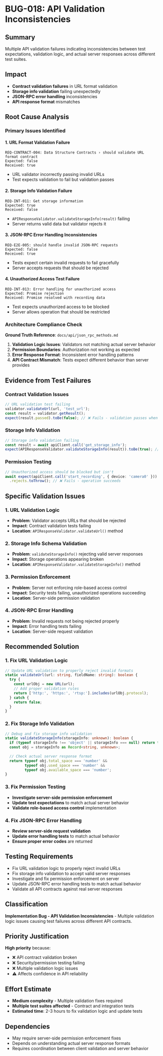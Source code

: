 # BUG-018: API Validation Inconsistencies

## Summary
Multiple API validation failures indicating inconsistencies between test expectations, validation logic, and actual server responses across different test suites.

## Impact
- **Contract validation failures** in URL format validation
- **Storage info validation** failing unexpectedly  
- **JSON-RPC error handling** inconsistencies
- **API response format** mismatches

## Root Cause Analysis

### Primary Issues Identified

#### 1. URL Format Validation Failure
```
REQ-CONTRACT-004: Data Structure Contracts › should validate URL format contract
Expected: false
Received: true
```
- URL validator incorrectly passing invalid URLs
- Test expects validation to fail but validation passes

#### 2. Storage Info Validation Failure  
```
REQ-INT-011: Get storage information
Expected: true
Received: false
```
- `APIResponseValidator.validateStorageInfo(result)` failing
- Server returns valid data but validator rejects it

#### 3. JSON-RPC Error Handling Inconsistencies
```
REQ-E2E-005: should handle invalid JSON-RPC requests
Expected: false  
Received: true
```
- Tests expect certain invalid requests to fail gracefully
- Server accepts requests that should be rejected

#### 4. Unauthorized Access Test Failure
```
REQ-INT-013: Error handling for unauthorized access
Expected: Promise rejection
Received: Promise resolved with recording data
```
- Test expects unauthorized access to be blocked
- Server allows operation that should be restricted

### Architecture Compliance Check
**Ground Truth Reference**: `docs/api/json_rpc_methods.md`

1. **Validation Logic Issues**: Validators not matching actual server behavior
2. **Permission Boundaries**: Authorization not working as expected
3. **Error Response Format**: Inconsistent error handling patterns
4. **API Contract Mismatch**: Tests expect different behavior than server provides

## Evidence from Test Failures

### Contract Validation Issues
```typescript
// URL validation test failing
validator.validateUrl(url, 'test_url');
const result = validator.getResult();
expect(result.passed).toBe(false); // ❌ Fails - validation passes when should fail
```

### Storage Info Validation
```typescript
// Storage info validation failing  
const result = await apiClient.call('get_storage_info');
expect(APIResponseValidator.validateStorageInfo(result)).toBe(true); // ❌ Fails
```

### Permission Testing
```typescript
// Unauthorized access should be blocked but isn't
await expect(apiClient.call('start_recording', { device: 'camera0' }))
  .rejects.toThrow(); // ❌ Fails - operation succeeds
```

## Specific Validation Issues

### 1. URL Validation Logic
- **Problem**: Validator accepts URLs that should be rejected
- **Impact**: Contract validation tests failing
- **Location**: `APIResponseValidator.validateUrl()` method

### 2. Storage Info Schema Validation  
- **Problem**: `validateStorageInfo()` rejecting valid server responses
- **Impact**: Storage operations appearing broken
- **Location**: `APIResponseValidator.validateStorageInfo()` method

### 3. Permission Enforcement
- **Problem**: Server not enforcing role-based access control
- **Impact**: Security tests failing, unauthorized operations succeeding
- **Location**: Server-side permission validation

### 4. JSON-RPC Error Handling
- **Problem**: Invalid requests not being rejected properly
- **Impact**: Error handling tests failing
- **Location**: Server-side request validation

## Recommended Solution

### 1. Fix URL Validation Logic
```typescript
// Update URL validation to properly reject invalid formats
static validateUrl(url: string, fieldName: string): boolean {
  try {
    const urlObj = new URL(url);
    // Add proper validation rules
    return ['http:', 'https:', 'rtsp:'].includes(urlObj.protocol);
  } catch {
    return false;
  }
}
```

### 2. Fix Storage Info Validation
```typescript
// Debug and fix storage info validation
static validateStorageInfo(storageInfo: unknown): boolean {
  if (typeof storageInfo !== 'object' || storageInfo === null) return false;
  const obj = storageInfo as Record<string, unknown>;
  
  // Check actual server response format
  return typeof obj.total_space === 'number' && 
         typeof obj.used_space === 'number' &&
         typeof obj.available_space === 'number';
}
```

### 3. Fix Permission Testing
- **Investigate server-side permission enforcement**
- **Update test expectations** to match actual server behavior
- **Validate role-based access control** implementation

### 4. Fix JSON-RPC Error Handling
- **Review server-side request validation**
- **Update error handling tests** to match actual behavior
- **Ensure proper error codes** are returned

## Testing Requirements
- Fix URL validation logic to properly reject invalid URLs
- Fix storage info validation to accept valid server responses  
- Investigate and fix permission enforcement on server
- Update JSON-RPC error handling tests to match actual behavior
- Validate all API contracts against real server responses

## Classification
**Implementation Bug - API Validation Inconsistencies** - Multiple validation logic issues causing test failures across different API contracts.

## Priority Justification
**High priority** because:
- ❌ API contract validation broken
- ❌ Security/permission testing failing  
- ❌ Multiple validation logic issues
- ⚠️ Affects confidence in API reliability

## Effort Estimate
- **Medium complexity** - Multiple validation fixes required
- **Multiple test suites affected** - Contract and integration tests
- **Estimated time**: 2-3 hours to fix validation logic and update tests

## Dependencies
- May require server-side permission enforcement fixes
- Depends on understanding actual server response formats
- Requires coordination between client validation and server behavior
